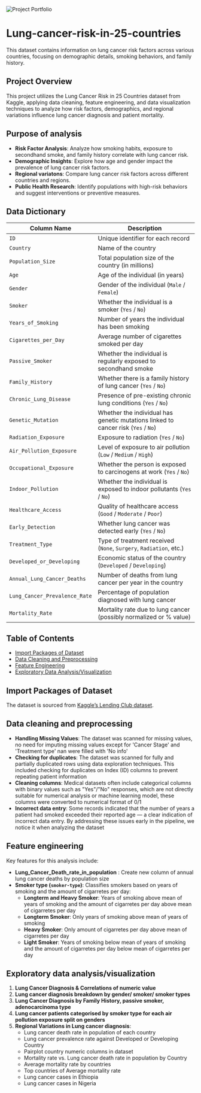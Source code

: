 ![Project Portfolio](Project%20porfolio.png)


# Lung-cancer-risk-in-25-countries

This dataset contains information on lung cancer risk factors across various countries, focusing on demographic details, smoking behaviors, and family history.
## Project Overview

This project utilizes the Lung Cancer Risk in 25 Countries dataset from Kaggle, applying data cleaning, feature engineering, and data visualization techniques to analyze how risk factors, demographics, and regional variations influence lung cancer diagnosis and patient mortality.
## Purpose of analysis

- **Risk Factor Analysis**: Analyze how smoking habits, exposure to secondhand smoke, and family history correlate with lung cancer risk.  
- **Demographic Insights**: Explore how age and gender impact the prevalence of lung cancer risk factors.
- **Regional variatons**: Compare lung cancer risk factors across different countries and regions.    
- **Public Health Research**: Identify populations with high-risk behaviors and suggest interventions or preventive measures.

## Data Dictionary

| Column Name                      | Description                                                                 |
|----------------------------------|-----------------------------------------------------------------------------|
| `ID`                             | Unique identifier for each record                                           |
| `Country`                        | Name of the country                                                         |
| `Population_Size`               | Total population size of the country (in millions)                         |
| `Age`                            | Age of the individual (in years)                                            |
| `Gender`                         | Gender of the individual (`Male` / `Female`)                                |
| `Smoker`                         | Whether the individual is a smoker (`Yes` / `No`)                           |
| `Years_of_Smoking`              | Number of years the individual has been smoking                             |
| `Cigarettes_per_Day`           | Average number of cigarettes smoked per day                                 |
| `Passive_Smoker`                | Whether the individual is regularly exposed to secondhand smoke             |
| `Family_History`                | Whether there is a family history of lung cancer (`Yes` / `No`)             |
| `Chronic_Lung_Disease`         | Presence of pre-existing chronic lung conditions (`Yes` / `No`)             |
| `Genetic_Mutation`             | Whether the individual has genetic mutations linked to cancer risk (`Yes` / `No`) |
| `Radiation_Exposure`           | Exposure to radiation (`Yes` / `No`)                                        |
| `Air_Pollution_Exposure`       | Level of exposure to air pollution (`Low` / `Medium` / `High`)              |
| `Occupational_Exposure`        | Whether the person is exposed to carcinogens at work (`Yes` / `No`)         |
| `Indoor_Pollution`             | Whether the individual is exposed to indoor pollutants (`Yes` / `No`)       |
| `Healthcare_Access`            | Quality of healthcare access (`Good` / `Moderate` / `Poor`)                 |
| `Early_Detection`              | Whether lung cancer was detected early (`Yes` / `No`)                       |
| `Treatment_Type`               | Type of treatment received (`None`, `Surgery`, `Radiation`, etc.)           |
| `Developed_or_Developing`      | Economic status of the country (`Developed` / `Developing`)                 |
| `Annual_Lung_Cancer_Deaths`    | Number of deaths from lung cancer per year in the country                   |
| `Lung_Cancer_Prevalence_Rate` | Percentage of population diagnosed with lung cancer                         |
| `Mortality_Rate`               | Mortality rate due to lung cancer (possibly normalized or % value)          |

## Table of Contents

- [Import Packages of Dataset](#dataset)
- [Data Cleaning and Preprocessing](#data-cleaning-and-preprocessing)
- [Feature Engineering](#feature-engineering)
- [Exploratory Data Analysis/Visualization](#exploratory-data-analysis/Visualization)

## Import Packages of Dataset

The dataset is sourced from [Kaggle’s Lending Club dataset](https://www.kaggle.com/datasets/aizahzeeshan/lung-cancer-risk-in-25-countries/data![image](https://github.com/user-attachments/assets/5898967e-162e-48fc-a34e-b63b50b1bea1)).

## Data cleaning and preprocessing

- **Handling Missing Values**: The dataset was scanned for missing values, no need for imputing missing values except for 'Cancer Stage' and 'Treatment type' nan were filled with 'No info'
- **Checking for duplicates**: The dataset was scanned for fully and partially duplicated rows using data exploration techniques. This included checking for duplicates on Index (ID) columns to prevent repeating patient information
- **Cleaning columns**: Medical datasets often include categorical columns with binary values such as "Yes"/"No" responses, which are not directly suitable for numerical analysis or machine learning model, these columns were converted to numerical format of 0/1
- **Incorrect data entry**: Some records indicated that the number of years a patient had smoked exceeded their reported age — a clear indication of incorrect data entry. By addressing these issues early in the pipeline, we notice it when analyzing the dataset

## Feature engineering

Key features for this analysis include:

- **Lung_Cancer_Death_rate_in_population** : Create new column of annual lung cancer deaths by population size
- **Smoker type (`smoker-type`)**: Classifies smokers based on years of smoking and the amount of cigarretes per day:
  - **Longterm and Heavy Smoker**: Years of smoking above mean of years of smoking and the amount of cigarretes per day above mean of cigarretes per day
  - **Longterm Smoker**: Only years of smoking above mean of years of smoking 
  - **Heavy Smoker**: Only amount of cigarretes per day above mean of cigarretes per day
  - **Light Smoker**: Years of smoking below mean of years of smoking and the amount of cigarretes per day below mean of cigarretes per day

## Exploratory data analysis/visualization

1. **Lung Cancer Diagnosis & Correlations of numeric value**
2. **Lung cancer diagnosis breakdown by gender/ smoker/ smoker types**
3. **Lung Cancer Diagnosis by Family History, passive smoker, adenocarcinoma type**
4. **Lung cancer patients categorised by smoker type for each air pollution exposure split on genders**
5. **Regional Variations in Lung cancer diagnosis**:
   - Lung cancer death rate in population of each country
   - Lung cancer prevalence rate against Developed or Developing Country
   - Pairplot country numeric columns in dataset
   - Mortality rate vs. Lung cancer death rate in population by Country
   - Average mortality rate by countries
   - Top countries of Average mortality rate
   - Lung cancer cases in Ethiopia
   - Lung cancer cases in Nigeria    









   
